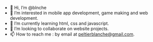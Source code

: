 - 👋 Hi, I’m @blnche
- 👀 I’m interested in mobile app development, game making and web development.
- 🌱 I’m currently learning html, css and javascript.
- 💞️ I’m looking to collaborate on website projects.
- 📫 How to reach me : by email at peltierblanche@gmail.com.

<!---
blnche/blnche is a ✨ special ✨ repository because its `README.md` (this file) appears on your GitHub profile.
You can click the Preview link to take a look at your changes.
--->
